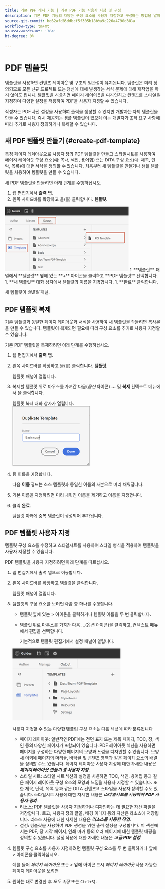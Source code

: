 ```yaml
---
title: 기본 PDF 게시 기능 | 기본 PDF 기능 사용자 지정 및 구성
description: 기본 PDF 기능의 다양한 구성 요소를 사용자 지정하고 구성하는 방법을 알아봅니다.
source-git-commit: bd62afd85ddbcf5f305b18b9a9c226a4790d383a
workflow-type: tm+mt
source-wordcount: '764'
ht-degree: 0%

---
```


# PDF 템플릿

템플릿을 사용하면 컨텐츠 레이아웃 및 구조의 일관성이 유지됩니다. 템플릿은 미리 정의되므로 모든 신규 프로젝트 또는 갱신에 대해 발생하는 서식 문제에 대해 재작업을 하지 않아도 됩니다. 템플릿을 사용하면 페이지 레이아웃을 디자인하고 컨텐츠를 스타일을 지정하며 다양한 설정을 적용하여 PDF을 사용자 지정할 수 있습니다.

작성자는 PDF 사전 설정을 사용하여 출력을 생성할 수 있지만 개발자는 자체 템플릿을 만들 수 있습니다. 즉시 제공되는 샘플 템플릿이 있으며 이는 개발자가 조직 요구 사항에 따라 추가로 사용자 정의하거나 복제할 수 있습니다.


## 새 PDF 템플릿 만들기 {#create-pdf-template}

특정 페이지 레이아웃으로 사용자 정의 PDF 템플릿을 만들고 스타일시트를 사용하여 페이지 레이아웃 구성 요소(예: 목차, 색인, 용어집) 또는 DITA 구성 요소(예: 제목, 단락, 목록)에 대한 서식을 정의할 수 있습니다. 처음부터 새 템플릿을 만들거나 샘플 템플릿을 사용하여 템플릿을 만들 수 있습니다.

새 PDF 템플릿을 만들려면 아래 단계를 수행하십시오.
1. 웹 편집기에서 **출력** 탭.
1. 왼쪽 사이드바를 확장하고 을(를) 클릭합니다. **템플릿**.
<img src="assets/create-pdf-template.png" alt="PDF 템플릿 만들기" width="400">
1. **템플릿** 패널에서 **템플릿** 옆에 있는 **+** 아이콘을 클릭하고 **PDF 템플릿** 선택합니다.
1. **새 템플릿** 대화 상자에서 템플릿의 이름을 지정합니다.
1. **완료** 클릭합니다.

새 템플릿이 *템플릿* 패널.

## PDF 템플릿 복제

기존 템플릿과 동일한 페이지 레이아웃과 서식을 사용하여 새 템플릿을 만들려면 복사본을 만들 수 있습니다. 템플릿이 복제되면 필요에 따라 구성 요소를 추가로 사용자 지정할 수 있습니다.

기존 PDF 템플릿을 복제하려면 아래 단계를 수행하십시오.
1. 웹 편집기에서 **출력** 탭.
1. 왼쪽 사이드바를 확장하고 을(를) 클릭합니다. **템플릿**.

   템플릿 패널이 열립니다.
1. 복제할 템플릿 위로 마우스를 가져간 다음(*옵션* 아이콘) **...** 및 **복제** 컨텍스트 메뉴에서 을 클릭합니다.

   템플릿 복제 대화 상자가 열립니다.\
   <img src="assets/duplicate-template.png" alt="중복 PDF 템플릿" width="250">
1. 팀 이름을 지정합니다.

   다음 **이름** 필드는 소스 템플릿과 동일한 이름의 사본으로 미리 채워집니다.

1. 기본 이름을 지정하려면 미리 채워진 이름을 제거하고 이름을 지정합니다.
1. 클릭 **완료**.

   템플릿 아래에 중복 템플릿이 생성되어 추가됩니다.

## PDF 템플릿 사용자 지정

템플릿 구성 요소를 수정하고 스타일시트를 사용하여 스타일 형식을 적용하여 템플릿을 사용자 지정할 수 있습니다.

PDF 템플릿을 사용자 지정하려면 아래 단계를 따르십시오.
1. 웹 편집기에서 출력 탭으로 이동합니다.
1. 왼쪽 사이드바를 확장하고 템플릿을 클릭합니다.

   템플릿 패널이 열립니다.
1. 템플릿의 구성 요소를 보려면 다음 중 하나를 수행합니다.

   * 템플릿 옆에 있는 > 아이콘을 클릭하거나 템플릿 이름을 두 번 클릭합니다.
   * 템플릿 위로 마우스를 가져간 다음 ...(옵션 아이콘)을 클릭하고, 컨텍스트 메뉴에서 편집을 선택합니다.

      기본적으로 템플릿 편집기에서 설정 패널이 열립니다.
   <img src="assets/customize-pdf-template.png" alt="PDF 팀 사용자 지정" width="350">

   사용자 지정할 수 있는 다양한 템플릿 구성 요소는 다음 섹션에 따라 분류됩니다.
   * 페이지 레이아웃: 일반적인 PDF에는 전면 표지 또는 제목 페이지, TOC, 장, 색인 등의 다양한 페이지가 포함되어 있습니다. PDF 레이아웃 섹션을 사용하면 페이지를 구성하는 다양한 페이지의 모양과 느낌을 디자인할 수 있습니다. 모양새 이외에 페이지의 머리글, 바닥글 및 콘텐츠 영역과 같은 페이지 요소의 배열을 정의할 수도 있습니다. 페이지 레이아웃 사용자 지정에 대한 자세한 내용은 ***페이지 레이아웃 만들기 및 사용자 지정***.
   * 스타일 시트: 스타일 시트 섹션의 설정을 사용하면 TOC, 색인, 용어집 등과 같은 페이지 레이아웃 구성 요소의 모양과 느낌을 사용자 지정할 수 있습니다. 또한 제목, 단락, 목록 등과 같은 DITA 컨텐츠의 스타일을 사용자 정의할 수도 있습니다. 스타일시트 사용에 대한 자세한 내용은 ***스타일시트를 사용하여 PDF 사용자 정의***.
   * 리소스: PDF 템플릿을 사용자 지정하거나 디자인하는 데 필요한 자산 파일을 저장합니다. 로고, 사용자 정의 글꼴, 배경 이미지 등의 자산은 리소스에 저장됩니다. 리소스 사용에 대한 자세한 내용은 ***리소스를 사용한 작업***.
   * 설정: 템플릿을 사용하여 PDF 생성을 위한 출력 설정을 구성합니다. 이 섹션에서는 PDF, 장 시작 페이지, 인쇄 마커 등의 여러 페이지에 대한 템플릿 매핑을 정의할 수 있습니다. 설정 적용에 대한 자세한 내용은 ***고급 PDF 설정***.
1. 템플릿 구성 요소를 사용자 지정하려면 템플릿 구성 요소를 두 번 클릭하거나 앞에 > 아이콘을 클릭하십시오.

   예를 들어 *페이지 레이아웃* 또는 *>* 앞에 아이콘 표시 *페이지 레이아웃* 사용 가능한 페이지 레이아웃을 보려면
1. 원하는 대로 변경한 후 *모두 저장* 또는 `Ctrl+S`).



